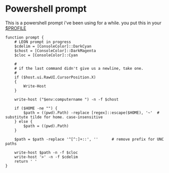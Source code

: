 ﻿# Powershell prompt

This is a powershell prompt i've been using for a while.
you put this in your [$PROFILE](create_profile.md)

    function prompt {
        # LEON prompt in progress
        $cdelim = [ConsoleColor]::DarkCyan
        $chost = [ConsoleColor]::DarkMagenta
        $cloc = [ConsoleColor]::Cyan

        #
        # if the last command didn't give us a newline, take one.
        #
        if ($host.ui.RawUI.CursorPosition.X)
        {
            Write-Host
        }

        write-host ("$env:computername ") -n -f $chost

        if ($HOME -ne "") {
            $path = ((pwd).Path) -replace [regex]::escape($HOME), '~'  # substitute tilde for home. case-insensitive
        } else {
            $path = ((pwd).Path)
        }

        $path = $path -replace '^[^:]+::', ''      # remove prefix for UNC paths

        write-host $path -n -f $cloc
        write-host '>' -n -f $cdelim
        return ' '
    }
